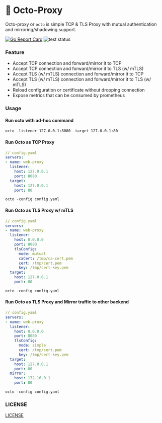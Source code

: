 # 🐙 Octo-Proxy  
Octo-proxy or `octo` is simple TCP & TLS Proxy with mutual authentication and mirroring/shadowing support.

[![Go Report Card](https://goreportcard.com/badge/github.com/nothinux/octo-proxy)](https://goreportcard.com/report/github.com/nothinux/octo-proxy)  ![test status](https://github.com/nothinux/octo-proxy/actions/workflows/test.yml/badge.svg?branch=master)  

### Feature
- Accept TCP connection and forward/mirror it to TCP
- Accept TCP connection and forward/mirror it to TLS (w/ mTLS)
- Accept TLS (w/ mTLS) connection and forward/mirror it to TCP
- Accept TLS (w/ mTLS) connection and forward/mirror it to TLS (w/ mTLS)
- Reload configuration or certificate without dropping connection
- Expose metrics that can be consumed by prometheus

### Usage
#### Run octo with ad-hoc command
```
octo -listener 127.0.0.1:8080 -target 127.0.0.1:80
```

#### Run Octo as TCP Proxy
``` yaml
// config.yaml
servers:
- name: web-proxy
  listener:
    host: 127.0.0.1
    port: 8080
  target:
    host: 127.0.0.1
    port: 80
```

```
octo -config config.yaml
```

#### Run Octo as TLS Proxy w/ mTLS
``` yaml
// config.yaml
servers:
- name: web-proxy
  listener:
    host: 0.0.0.0
    port: 8080
    tlsConfig:
      mode: mutual
      caCert: /tmp/ca-cert.pem
      cert: /tmp/cert.pem
      key: /tmp/cert-key.pem
  target:
    host: 127.0.0.1
    port: 80
```

```
octo -config config.yaml
```

#### Run Octo as TLS Proxy and Mirror traffic to other backend
``` yaml
// config.yaml
servers:
- name: web-proxy
  listener:
    host: 0.0.0.0
    port: 8080
    tlsConfig:
      mode: simple
      cert: /tmp/cert.pem
      key: /tmp/cert-key.pem
  target:
    host: 127.0.0.1
    port: 80
  mirror:
    host: 172.16.0.1
    port: 80
```

```
octo -config config.yaml
```

### LICENSE
[LICENSE](https://github.com/nothinux/octo-proxy/blob/main/LICENSE.md)

